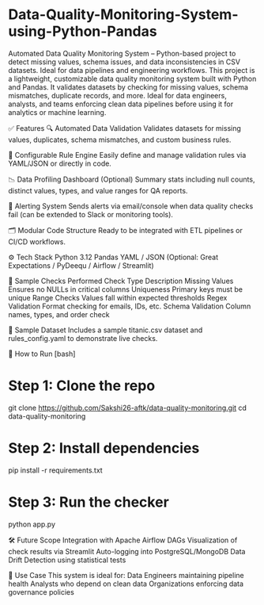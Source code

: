 # Data-Quality-Monitoring-System-using-Python-Pandas
Automated Data Quality Monitoring System – Python-based project to detect missing values, schema issues, and data inconsistencies in CSV datasets. Ideal for data pipelines and engineering workflows.
This project is a lightweight, customizable data quality monitoring system built with Python and Pandas. It validates datasets by checking for missing values, schema mismatches, duplicate records, and more. Ideal for data engineers, analysts, and teams enforcing clean data pipelines before using it for analytics or machine learning.

✅ Features
🔍 Automated Data Validation
Validates datasets for missing values, duplicates, schema mismatches, and custom business rules.

🧠 Configurable Rule Engine
Easily define and manage validation rules via YAML/JSON or directly in code.

📉 Data Profiling Dashboard (Optional)
Summary stats including null counts, distinct values, types, and value ranges for QA reports.

🔔 Alerting System
Sends alerts via email/console when data quality checks fail (can be extended to Slack or monitoring tools).

🗂️ Modular Code Structure
Ready to be integrated with ETL pipelines or CI/CD workflows.

⚙️ Tech Stack
Python 3.12
Pandas
YAML / JSON
(Optional: Great Expectations / PyDeequ / Airflow / Streamlit)

📁 Sample Checks Performed
Check Type	Description
Missing Values	Ensures no NULLs in critical columns
Uniqueness	Primary keys must be unique
Range Checks	Values fall within expected thresholds
Regex Validation	Format checking for emails, IDs, etc.
Schema Validation	Column names, types, and order check

🧪 Sample Dataset
Includes a sample titanic.csv dataset and rules_config.yaml to demonstrate live checks.

🚀 How to Run
[bash]
# Step 1: Clone the repo
git clone https://github.com/Sakshi26-aftk/data-quality-monitoring.git
cd data-quality-monitoring

# Step 2: Install dependencies
pip install -r requirements.txt

# Step 3: Run the checker
python app.py


🛠 Future Scope
Integration with Apache Airflow DAGs
Visualization of check results via Streamlit
Auto-logging into PostgreSQL/MongoDB
Data Drift Detection using statistical tests

📌 Use Case
This system is ideal for:
Data Engineers maintaining pipeline health
Analysts who depend on clean data
Organizations enforcing data governance policies

